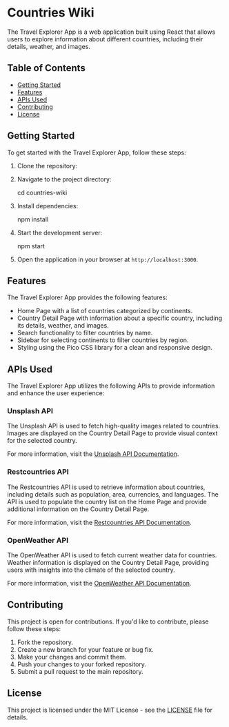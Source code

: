 # Countries Wiki

The Travel Explorer App is a web application built using React that allows users to explore information about different countries, including their details, weather, and images.

## Table of Contents

- [Getting Started](#getting-started)
- [Features](#features)
- [APIs Used](#apis-used)
- [Contributing](#contributing)
- [License](#license)

## Getting Started

To get started with the Travel Explorer App, follow these steps:

1. Clone the repository:

2. Navigate to the project directory:

    cd countries-wiki

3. Install dependencies:

    npm install

4. Start the development server:

    npm start

5. Open the application in your browser at `http://localhost:3000`.

## Features

The Travel Explorer App provides the following features:

- Home Page with a list of countries categorized by continents.
- Country Detail Page with information about a specific country, including its details, weather, and images.
- Search functionality to filter countries by name.
- Sidebar for selecting continents to filter countries by region.
- Styling using the Pico CSS library for a clean and responsive design.

## APIs Used

The Travel Explorer App utilizes the following APIs to provide information and enhance the user experience:

### Unsplash API

The Unsplash API is used to fetch high-quality images related to countries. Images are displayed on the Country Detail Page to provide visual context for the selected country.

For more information, visit the [Unsplash API Documentation](https://unsplash.com/documentation).

### Restcountries API

The Restcountries API is used to retrieve information about countries, including details such as population, area, currencies, and languages. The API is used to populate the country list on the Home Page and provide additional information on the Country Detail Page.

For more information, visit the [Restcountries API Documentation](https://restcountries.com/#api-endpoints).

### OpenWeather API

The OpenWeather API is used to fetch current weather data for countries. Weather information is displayed on the Country Detail Page, providing users with insights into the climate of the selected country.

For more information, visit the [OpenWeather API Documentation](https://openweathermap.org/api).

## Contributing

This project is open for contributions. If you'd like to contribute, please follow these steps:

1. Fork the repository.
2. Create a new branch for your feature or bug fix.
3. Make your changes and commit them.
4. Push your changes to your forked repository.
5. Submit a pull request to the main repository.

## License

This project is licensed under the MIT License - see the [LICENSE](LICENSE) file for details.
